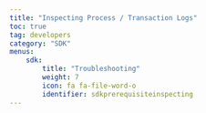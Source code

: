 ```yaml
---
title: "Inspecting Process / Transaction Logs"
toc: true
tag: developers
category: "SDK"
menus: 
    sdk:
        title: "Troubleshooting"
        weight: 7
        icon: fa fa-file-word-o
        identifier: sdkprerequisiteinspecting
---
```

